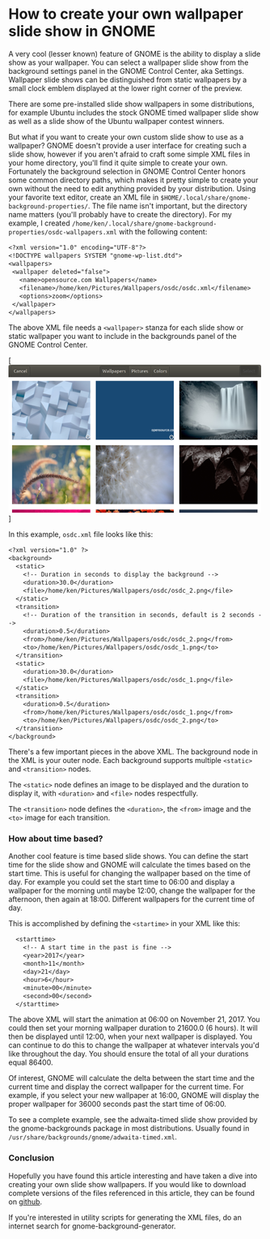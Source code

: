 # How to create your own wallpaper slide show in GNOME

A very cool (lesser known) feature of GNOME is the ability to display a slide show as your wallpaper.  You can select a wallpaper slide show from the background settings panel in the GNOME Control Center, aka Settings.  Wallpaper slide shows can be distinguished from static wallpapers by a small clock emblem displayed at the lower right corner of the preview.

There are some pre-installed slide show wallpapers in some distributions, for example Ubuntu includes the stock GNOME timed wallpaper slide show as well as a slide show of the Ubuntu wallpaper contest winners.

But what if you want to create your own custom slide show to use as a wallpaper?  GNOME doesn't provide a user interface for creating such a slide show, however if you aren't afraid to craft some simple XML files in your home directory, you'll find it quite simple to create your own.  Fortunately the background selection in GNOME Control Center honors some common directory paths, which makes it pretty simple to create your own without the need to edit anything provided by your distribution.  Using your favorite text editor, create an XML file in `$HOME/.local/share/gnome-background-properties/`.  The file name isn't important, but the directory name matters (you'll probably have to create the directory).  For my example, I created `/home/ken/.local/share/gnome-background-properties/osdc-wallpapers.xml` with the following content:

```
<?xml version="1.0" encoding="UTF-8"?>
<!DOCTYPE wallpapers SYSTEM "gnome-wp-list.dtd">
<wallpapers>
 <wallpaper deleted="false">
   <name>opensource.com Wallpapers</name>
   <filename>/home/ken/Pictures/Wallpapers/osdc/osdc.xml</filename>
   <options>zoom</options>
 </wallpaper>
</wallpapers>
```

The above XML file needs a `<wallpaper>` stanza for each slide show or static wallpaper you want to include in the backgrounds panel of the GNOME Control Center.

[![IMAGE ALT TEXT HERE](https://github.com/kenvandine/misc/raw/master/articles/osdc/gnome/slide-show-backgrounds/osdc/screenshot-osdc_wallpaper_500.png)]

In this example, `osdc.xml` file looks like this:

```
<?xml version="1.0" ?>
<background>
  <static>
    <!-- Duration in seconds to display the background -->
    <duration>30.0</duration>
    <file>/home/ken/Pictures/Wallpapers/osdc/osdc_2.png</file>
  </static>
  <transition>
    <!-- Duration of the transition in seconds, default is 2 seconds -->
    <duration>0.5</duration>
    <from>/home/ken/Pictures/Wallpapers/osdc/osdc_2.png</from>
    <to>/home/ken/Pictures/Wallpapers/osdc/osdc_1.png</to>
  </transition>
  <static>
    <duration>30.0</duration>
    <file>/home/ken/Pictures/Wallpapers/osdc/osdc_1.png</file>
  </static>
  <transition>
    <duration>0.5</duration>
    <from>/home/ken/Pictures/Wallpapers/osdc/osdc_1.png</from>
    <to>/home/ken/Pictures/Wallpapers/osdc/osdc_2.png</to>
  </transition>
</background>
```

There's a few important pieces in the above XML.  The background node in the XML is your outer node.  Each background supports multiple `<static>` and `<transition>` nodes.

The `<static>` node defines an image to be displayed and the duration to display it, with `<duration>` and `<file>` nodes respectfully.

The `<transition>` node defines the `<duration>`, the `<from>` image and the `<to>` image for each transition.

### How about time based?

Another cool feature is time based slide shows.  You can define the start time for the slide show and GNOME will calculate the times based on the start time.  This is useful for changing the wallpaper based on the time of day.  For example you could set the start time to 06:00 and display a wallpaper for the morning until maybe 12:00, change the wallpaper for the afternoon, then again at 18:00.  Different wallpapers for the current time of day.

This is accomplished by defining the `<startime>` in your XML like this:

```
  <starttime>
    <!-- A start time in the past is fine -->
    <year>2017</year>
    <month>11</month>
    <day>21</day>
    <hour>6</hour>
    <minute>00</minute>
    <second>00</second>
  </starttime>
```

The above XML will start the animation at 06:00 on November 21, 2017.  You could then set your morning wallpaper duration to 21600.0 (6 hours).  It will then be displayed until 12:00, when your next wallpaper is displayed.  You can continue to do this to change the wallpaper at whatever intervals you'd like throughout the day.  You should ensure the total of all your durations equal 86400.

Of interest, GNOME will calculate the delta between the start time and the current time and display the correct wallpaper for the current time.  For example, if you select your new wallpaper at 16:00, GNOME will display the proper wallpaper for 36000 seconds past the start time of 06:00.

To see a complete example, see the adwaita-timed slide show provided by the gnome-backgrounds package in most distributions.  Usually found in `/usr/share/backgrounds/gnome/adwaita-timed.xml`.

### Conclusion

Hopefully you have found this article interesting and have taken a dive into creating your own slide show wallpapers.  If you would like to download complete versions of the files referenced in this article, they can be found on [github](https://github.com/kenvandine/misc/tree/master/articles/osdc/gnome/slide-show-backgrounds/osdc).

If you're interested in utility scripts for generating the XML files, do an internet search for gnome-background-generator.
